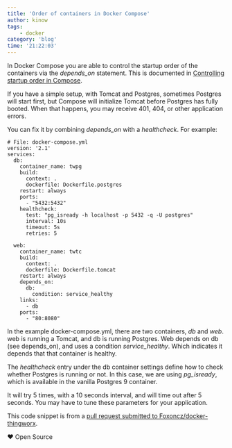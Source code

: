 ```yaml
---
title: 'Order of containers in Docker Compose'
author: kinow
tags:
    - docker
category: 'blog'
time: '21:22:03'
---
```


In Docker Compose you are able to control the startup order of the containers via
the *depends_on* statement. This is documented in [Controlling startup order in Compose](https://docs.docker.com/compose/startup-order/).

If you have a simple setup, with Tomcat and Postgres, sometimes Postgres will start first, but Compose
will initialize Tomcat before Postgres has fully booted. When that happens, you may receive 401, 404, or other
application errors.

You can fix it by combining *depends_on* with a *healthcheck*. For example:

```shell
# File: docker-compose.yml
version: '2.1'
services:
  db:
    container_name: twpg
    build:
      context: .
      dockerfile: Dockerfile.postgres
    restart: always
    ports:
      - "5432:5432"
    healthcheck:
      test: "pg_isready -h localhost -p 5432 -q -U postgres"
      interval: 10s
      timeout: 5s
      retries: 5

  web:
    container_name: twtc
    build:
      context: .
      dockerfile: Dockerfile.tomcat
    restart: always
    depends_on:
      db:
        condition: service_healthy
    links:
      - db
    ports:
      - "80:8080"
```

In the example docker-compose.yml, there are two containers, *db* and *web*. web is running
a Tomcat, and db is running Postgres. Web depends on db (see depends_on), and uses a condition
*service_healthy*. Which indicates it depends that that container is healthy.

The *healthcheck* entry under the db container settings define how to check whether Postgres
is running or not. In this case, we are using *pg_isready*, which is available in the
vanilla Postgres 9 container.

It will try 5 times, with a 10 seconds interval, and will time out after 5 seconds. You may
have to tune these parameters for your application.

This code snippet is from a
[pull request submitted to Foxoncz/docker-thingworx](https://github.com/Foxoncz/docker-thingworx/pull/3/files).

&hearts; Open Source